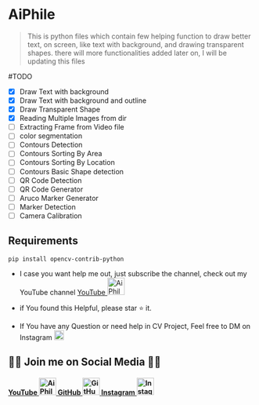 # AiPhile

> This is python files which contain few helping function to draw better text, on screen, like text with background, and drawing transparent shapes.
there will more functionalities added later on, I will be updating this files 

#TODO
- [x] Draw Text with background 
- [x] Draw Text with background and outline
- [x] Draw Transparent Shape
- [x] Reading Multiple Images from dir
- [ ] Extracting Frame from Video file
- [ ] color segmentation 
- [ ] Contours Detection
- [ ] Contours Sorting By Area
- [ ] Contours Sorting By Location
- [ ] Contours Basic Shape detection
- [ ] QR Code Detection
- [ ] QR Code Generator
- [ ] Aruco Marker Generator 
- [ ] Marker Detection
- [ ] Camera Calibration

## Requirements 

```
pip install opencv-contrib-python
```

- I case you want help me out, just subscribe the channel, check out my YouTube channel <a href="https://www.youtube.com/c/aiphile"> YouTube <img alt="AiPhile Youtube" src="https://user-images.githubusercontent.com/66181793/131223988-882d53a0-4882-468f-9bd7-46b46466baae.png"  width="35"> </a>

- if You found this Helpful, please star :star: it.

- If You have any Question or need help in CV Project, Feel free to DM on Instagram  <a href="https://www.instagram.com/aiphile17/">  <img alt="Instagram" src="https://user-images.githubusercontent.com/66181793/131223931-32d84c10-88b4-4cd6-8eb8-89f06c3b5b51.png"  width="20"> </a>

## 💚🖤 Join me on Social Media 🖤💚 

<h4><a href="https://www.youtube.com/c/aiphile"> YouTube <img alt="AiPhile Youtube" src="https://user-images.githubusercontent.com/66181793/131223988-882d53a0-4882-468f-9bd7-46b46466baae.png"  width="35"> </a> 
 <a href="https://github.com/Asadullah-Dal17">  GitHub  <img alt="GitHub" src="https://user-images.githubusercontent.com/66181793/131223930-9fd2bfc7-9c43-465d-a057-55f3292f3b2b.png"  width="35"> </a> 
  <a href="https://www.instagram.com/aiphile17/">   Instagram <img alt="Instagram" src="https://user-images.githubusercontent.com/66181793/131223931-32d84c10-88b4-4cd6-8eb8-89f06c3b5b51.png"  width="35"> </a> </h4>

